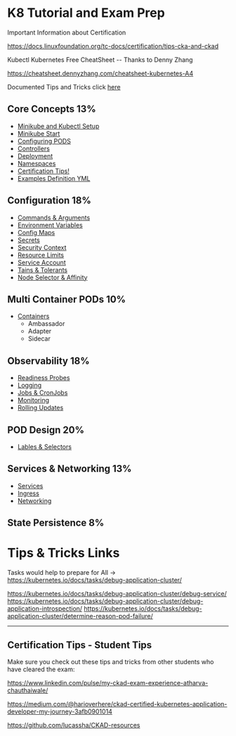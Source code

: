 # K8 Tutorial and Exam Prep
  
Important Information about Certification

https://docs.linuxfoundation.org/tc-docs/certification/tips-cka-and-ckad


Kubectl Kubernetes Free CheatSheet -- Thanks to Denny Zhang

https://cheatsheet.dennyzhang.com/cheatsheet-kubernetes-A4

Documented Tips and Tricks click [here](https://github.com/vlolla/kubernetes/blob/master/learningmaterialandtips.md)

## Core Concepts 13%

* [Minikube and Kubectl Setup](https://github.com/vlolla/kubernetes/blob/master/notes/coreconcepts/minikube-kubectl-setup.md)
* [Minikube Start](https://github.com/vlolla/kubernetes/blob/master/notes/coreconcepts/minikube-start.md)
* [Configuring PODS](https://github.com/vlolla/kubernetes/blob/master/notes/coreconcepts/cofiguringpods.md)
* [Controllers](https://github.com/vlolla/kubernetes/blob/master/notes/coreconcepts/controllers.md)
* [Deployment](https://github.com/vlolla/kubernetes/blob/master/notes/coreconcepts/deployment.md)
* [Namespaces](https://github.com/vlolla/kubernetes/blob/master/notes/coreconcepts/namespaces.md)
* [Certification Tips!](https://github.com/vlolla/kubernetes/blob/master/notes/CertificationTips.md)
* [Examples Definition YML](https://github.com/vlolla/kubernetes/tree/master/examples)

## Configuration 18%

* [Commands & Arguments](https://github.com/vlolla/kubernetes/blob/master/notes/configuration/commands.md)
* [Environment Variables](https://github.com/vlolla/kubernetes/blob/master/notes/configuration/env-variables.md)
* [Config Maps](https://github.com/vlolla/kubernetes/blob/master/notes/configuration/configmaps.md)
* [Secrets](https://github.com/vlolla/kubernetes/blob/master/notes/configuration/secrets.md)
* [Security Context](https://github.com/vlolla/kubernetes/blob/master/notes/configuration/securitycontext.md)
* [Resource Limits](https://github.com/vlolla/kubernetes/blob/master/notes/configuration/resourcelimits.md)
* [Service Account](https://github.com/vlolla/kubernetes/blob/master/notes/configuration/serviceaccount.md)
* [Tains & Tolerants](https://github.com/vlolla/kubernetes/blob/master/notes/configuration/serviceaccount.md)
* [Node Selector & Affinity](https://github.com/vlolla/kubernetes/blob/master/notes/configuration/nodeselectors.md)

## Multi Container PODs 10%

* [Containers](https://github.com/vlolla/kubernetes/blob/master/notes/multicontainerpods/multicontainerpods.md)
    * Ambassador
    * Adapter
    * Sidecar

## Observability 18%

* [Readiness Probes](https://github.com/vlolla/kubernetes/blob/master/notes/observability/readinessprobes.md)
* [Logging](https://github.com/vlolla/kubernetes/blob/master/notes/observability/logging.md)
* [Jobs & CronJobs](https://github.com/vlolla/kubernetes/blob/master/notes/observability/jobs.md)
* [Monitoring](https://github.com/vlolla/kubernetes/blob/master/notes/observability/monitoring.md)
* [Rolling Updates](https://github.com/vlolla/kubernetes/blob/master/notes/observability/rollingupdates.md)

## POD Design 20%

* [Lables & Selectors](https://github.com/vlolla/kubernetes/blob/master/notes/poddesign/labels%26selectors.md)


## Services & Networking 13%

* [Services](https://github.com/vlolla/kubernetes/blob/master/notes/services%26networking/services.md)
* [Ingress](https://github.com/vlolla/kubernetes/blob/master/notes/services%26networking/ingress.md)
* [Networking]()




## State Persistence 8%

## 

# Tips & Tricks Links


Tasks would help to prepare for 
All -> https://kubernetes.io/docs/tasks/debug-application-cluster/

https://kubernetes.io/docs/tasks/debug-application-cluster/debug-service/
https://kubernetes.io/docs/tasks/debug-application-cluster/debug-application-introspection/
https://kubernetes.io/docs/tasks/debug-application-cluster/determine-reason-pod-failure/


******

## Certification Tips - Student Tips

Make sure you check out these tips and tricks from other students who have cleared the exam:

https://www.linkedin.com/pulse/my-ckad-exam-experience-atharva-chauthaiwale/

https://medium.com/@harioverhere/ckad-certified-kubernetes-application-developer-my-journey-3afb0901014

https://github.com/lucassha/CKAD-resources
